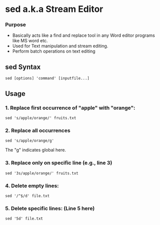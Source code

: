 # sed a.k.a Stream Editor
### Purpose
- Basically acts like a find and replace tool in any Word editor programs like MS word etc.
- Used for Text manipulation and stream editing. 
- Perform batch operations on text editing
## sed Syntax
```
sed [options] 'command' [inputfile...]
```
## Usage
### 1. Replace first occurrence of "apple" with "orange":
```
sed 's/apple/orange/' fruits.txt
```

### 2. Replace all occurrences
```
sed 's/apple/orange/g'
``` 
The "g" indicates global here.

### 3. Replace only on specific line (e.g., line 3)
```
sed '3s/apple/orange/' fruits.txt

```
### 4. Delete empty lines:
```
sed '/^$/d' file.txt
```
### 5. Delete specific lines: (Line 5 here)
```
sed '5d' file.txt
```
